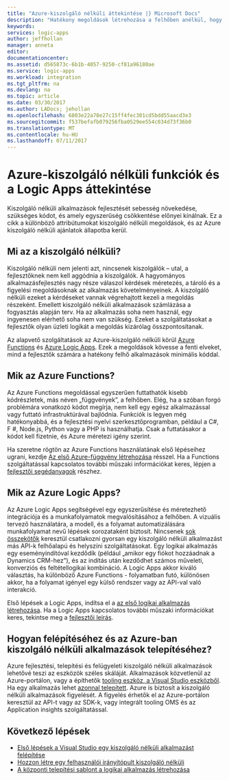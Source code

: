 ```yaml
---
title: "Azure-kiszolgáló nélküli áttekintése |} Microsoft Docs"
description: "Hatékony megoldások létrehozása a felhőben anélkül, hogy az infrastruktúra gondolniuk."
keywords: 
services: logic-apps
author: jeffhollan
manager: anneta
editor: 
documentationcenter: 
ms.assetid: d565873c-6b1b-4057-9250-cf81a96180ae
ms.service: logic-apps
ms.workload: integration
ms.tgt_pltfrm: na
ms.devlang: na
ms.topic: article
ms.date: 03/30/2017
ms.author: LADocs; jehollan
ms.openlocfilehash: 6803e22a78e27c15ff4fec301cd5bdd55aacd3e3
ms.sourcegitcommit: f537befafb079256fba0529ee554c034d73f36b0
ms.translationtype: MT
ms.contentlocale: hu-HU
ms.lasthandoff: 07/11/2017
---
```

# <a name="overview-of-azure-serverless-with-functions-and-logic-apps"></a>Azure-kiszolgáló nélküli funkciók és a Logic Apps áttekintése

Kiszolgáló nélküli alkalmazások fejlesztését sebesség növekedése, szükséges kódot, és amely egyszerűség csökkentése előnyei kínálnak.  Ez a cikk a különböző attribútumokat kiszolgáló nélküli megoldások, és az Azure kiszolgáló nélküli ajánlatok állapotba kerül.

## <a name="what-is-serverless"></a>Mi az a kiszolgáló nélküli?

Kiszolgáló nélküli nem jelenti azt, nincsenek kiszolgálók – utal, a fejlesztőknek nem kell aggódnia a kiszolgálók.  A hagyományos alkalmazásfejlesztés nagy része válaszol kérdések méretezés, a tároló és a figyelési megoldásoknak az alkalmazás követelményeinek.  A kiszolgáló nélküli ezeket a kérdéseket vannak végrehajtott kezeli a megoldás részeként.  Emellett kiszolgáló nélküli alkalmazások számlázása a fogyasztás alapján terv.  Ha az alkalmazás soha nem használ, egy ingyenesen elérhető soha nem van szükség.  Ezeket a szolgáltatásokat a fejlesztők olyan üzleti logikát a megoldás kizárólag összpontosítanak.

Az alapvető szolgáltatások az Azure-kiszolgáló nélküli körül [Azure Functions](https://azure.microsoft.com/services/functions/) és [Azure Logic Apps](https://azure.microsoft.com/services/logic-apps/).  Ezek a megoldások kövesse a fenti elveket, mind a fejlesztők számára a hatékony felhő alkalmazások minimális kóddal.

## <a name="what-are-azure-functions"></a>Mik az Azure Functions?

Az Azure Functions megoldással egyszerűen futtathatók kisebb kódrészletek, más néven „függvények”, a felhőben. Elég, ha a szóban forgó problémára vonatkozó kódot megírja, nem kell egy egész alkalmazással vagy futtató infrastruktúrával bajlódnia. Funkciók is legyen még hatékonyabbá, és a fejlesztési nyelvi szerkesztőprogramban, például a C#, F #, Node.js, Python vagy a PHP is használhatja. Csak a futtatásakor a kódot kell fizetnie, és Azure méretezi igény szerint.

Ha szeretne rögtön az Azure Functions használatának első lépéseihez ugrani, kezdje [Az első Azure-függvény létrehozása](../azure-functions/functions-create-first-azure-function.md) résszel. Ha a Functions szolgáltatással kapcsolatos további műszaki információkat keres, lépjen a [fejlesztői segédanyagok](../azure-functions/functions-reference.md) részhez.

## <a name="what-are-azure-logic-apps"></a>Mik az Azure Logic Apps?

Az Azure Logic Apps segítségével egy egyszerűsítése és méretezhető integrációja és a munkafolyamatok megvalósításához a felhőben. A vizuális tervező használatára, a modell, és a folyamat automatizálására munkafolyamat nevű lépések sorozataként biztosít.  Nincsenek [sok összekötők](../connectors/apis-list.md) keresztül csatlakozni gyorsan egy kiszolgáló nélküli alkalmazást más API-k felhőalapú és helyszíni szolgáltatásokat.  Egy logikai alkalmazás egy eseményindítóval kezdődik (például „amikor egy fiókot hozzáadnak a Dynamics CRM-hez”), és az indítás után kezdődhet számos műveleti, konverziós és feltétellogikai kombináció.  A Logic Apps akkor kiváló választás, ha különböző Azure Functions - folyamatban futó, különösen akkor, ha a folyamat igényel egy külső rendszer vagy az API-val való interakció.

Első lépések a Logic Apps, indítsa el a [az első logikai alkalmazás létrehozása](logic-apps-create-a-logic-app.md).  Ha a Logic Apps kapcsolatos további műszaki információkat keres, tekintse meg a [fejlesztői leírás](logic-apps-workflow-actions-triggers.md).

## <a name="how-can-i-build-and-deploy-serverless-applications-in-azure"></a>Hogyan felépítéséhez és az Azure-ban kiszolgáló nélküli alkalmazások telepítéséhez?

Azure fejlesztési, telepítési és felügyeleti kiszolgáló nélküli alkalmazások lehetővé teszi az eszközök széles skáláját.  Alkalmazások közvetlenül az Azure-portálon, vagy a építhetők [tooling eszköz, a Visual Studio eszközből](logic-apps-serverless-get-started-vs.md).  Ha egy alkalmazás lehet [azonnal telepített](logic-apps-create-deploy-template.md).  Azure is biztosít a kiszolgáló nélküli alkalmazások figyelését.  A figyelés érhetők el az Azure-portálon keresztül az API-t vagy az SDK-k, vagy integrált tooling OMS és az Application insights szolgáltatással.

## <a name="next-steps"></a>Következő lépések

* [Első lépések a Visual Studio egy kiszolgáló nélküli alkalmazást felépítése](logic-apps-serverless-get-started-vs.md)
* [Hozzon létre egy felhasználói irányítópult kiszolgáló nélküli](logic-apps-scenario-social-serverless.md)
* [A központi telepítési sablont a logikai alkalmazás létrehozása](logic-apps-create-deploy-template.md)